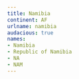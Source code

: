 ```yaml
---
title: Namibia
continent: AF
urlname: namibia
audacious: true
names:
- Namibia
- Republic of Namibia
- NA
- NAM
---
```


